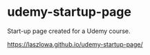 # udemy-startup-page
Start-up page created for a Udemy course.

https://laszlowa.github.io/udemy-startup-page/
